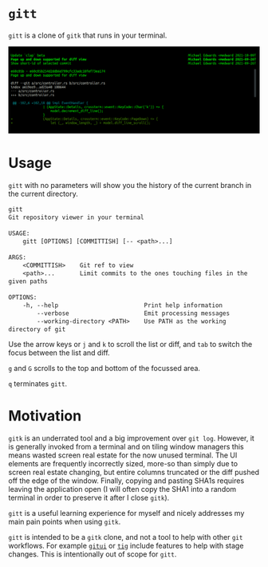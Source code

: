 # `gitt`

`gitt` is a clone of `gitk` that runs in your terminal.

![Screenshot of `gitt`](doc/screenshot.png)

# Usage

`gitt` with no parameters will show you the history of the current branch in the current directory.

```
gitt
Git repository viewer in your terminal

USAGE:
    gitt [OPTIONS] [COMMITTISH] [-- <path>...]

ARGS:
    <COMMITTISH>    Git ref to view
    <path>...       Limit commits to the ones touching files in the given paths

OPTIONS:
    -h, --help                        Print help information
        --verbose                     Emit processing messages
        --working-directory <PATH>    Use PATH as the working directory of git
```

Use the arrow keys or `j` and `k` to scroll the list or diff, and `tab` to switch the focus between the list and diff.

`g` and `G` scrolls to the top and bottom of the focussed area.

`q` terminates `gitt`.

# Motivation

`gitk` is an underrated tool and a big improvement over `git log`. However, it is generally invoked from a terminal and on tiling window managers this means wasted screen real estate for the now unused terminal. The UI elements are frequently incorrectly sized, more-so than simply due to screen real estate changing, but entire columns truncated or the diff pushed off the edge of the window. Finally, copying and pasting SHA1s requires leaving the application open (I will often copy the SHA1 into a random terminal in order to preserve it after I close `gitk`).

`gitt` is a useful learning experience for myself and nicely addresses my main pain points when using `gitk`.

`gitt` is intended to be a `gitk` clone, and not a tool to help with other `git` workflows. For example [`gitui`](https://github.com/extrawurst/gitui) or [`tig`](https://github.com/jonas/tig) include features to help with stage changes. This is intentionally out of scope for `gitt`.
